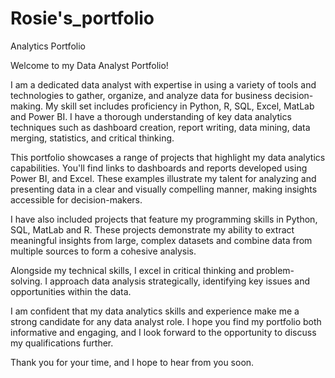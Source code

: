 # Rosie's_portfolio
Analytics Portfolio

Welcome to my Data Analyst Portfolio!

I am a dedicated data analyst with expertise in using a variety of tools and technologies to gather, organize, and analyze data for business decision-making. My skill set includes proficiency in Python, R, SQL, Excel, MatLab and Power BI. I have a thorough understanding of key data analytics techniques such as dashboard creation, report writing, data mining, data merging, statistics, and critical thinking.

This portfolio showcases a range of projects that highlight my data analytics capabilities. You'll find links to dashboards and reports developed using Power BI, and Excel. These examples illustrate my talent for analyzing and presenting data in a clear and visually compelling manner, making insights accessible for decision-makers.

I have also included projects that feature my programming skills in Python, SQL, MatLab and R. These projects demonstrate my ability to extract meaningful insights from large, complex datasets and combine data from multiple sources to form a cohesive analysis.

Alongside my technical skills, I excel in critical thinking and problem-solving. I approach data analysis strategically, identifying key issues and opportunities within the data.

I am confident that my data analytics skills and experience make me a strong candidate for any data analyst role. I hope you find my portfolio both informative and engaging, and I look forward to the opportunity to discuss my qualifications further.

Thank you for your time, and I hope to hear from you soon.

